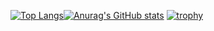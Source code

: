 [![Top Langs](https://github-readme-stats.vercel.app/api/top-langs/?username=Honekatsu&theme=dark)](https://github.com/anuraghazra/github-readme-stats)[![Anurag's GitHub stats](https://github-readme-stats.vercel.app/api?username=Honekatsu&theme=dark)](https://github.com/anuraghazra/github-readme-stats)
[![trophy](https://github-profile-trophy.vercel.app/?username=Honekatsu&theme=onedark)](https://github.com/ryo-ma/github-profile-trophy)
